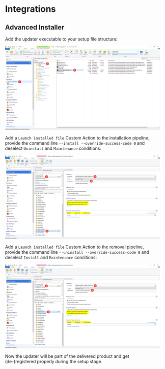 # Integrations

## Advanced Installer

Add the updater executable to your setup file structure:

![btnQ3mMSYE.png](images/btnQ3mMSYE.png)

Add a `Launch installed file` Custom Action to the installation pipeline, provide the command line `--install --override-success-code 0` and deselect `Uninstall` and `Maintenance` conditions:

![yfnLSVoyZm.png](images/yfnLSVoyZm.png)

Add a `Launch installed file` Custom Action to the removal pipeline, provide the command line `--uninstall --override-success-code 0` and deselect `Install` and `Maintenance` conditions:

![zzJBqQFsrK.png](images/zzJBqQFsrK.png)

Now the updater will be part of the delivered product and get (de-)registered properly during the setup stage.
